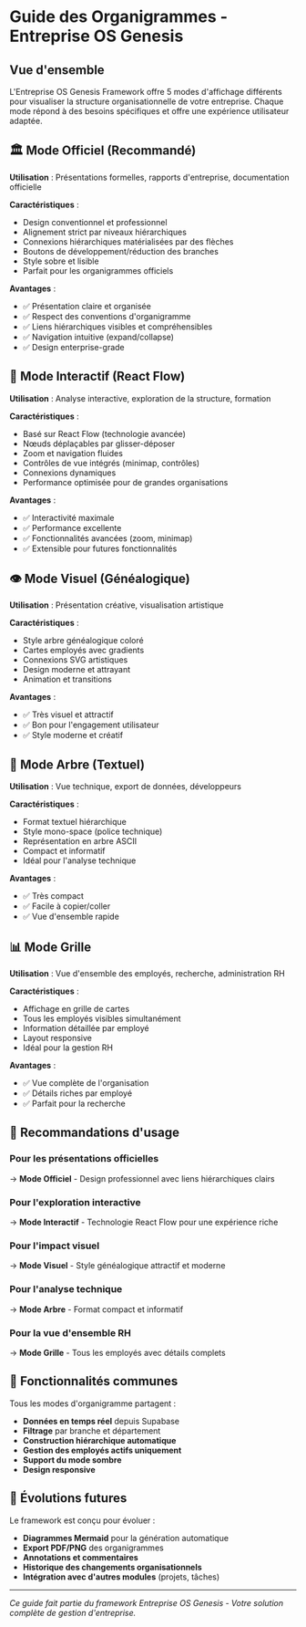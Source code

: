 # Guide des Organigrammes - Entreprise OS Genesis

## Vue d'ensemble

L'Entreprise OS Genesis Framework offre 5 modes d'affichage différents pour visualiser la structure organisationnelle de votre entreprise. Chaque mode répond à des besoins spécifiques et offre une expérience utilisateur adaptée.

## 🏛️ Mode Officiel (Recommandé)

**Utilisation** : Présentations formelles, rapports d'entreprise, documentation officielle

**Caractéristiques** :
- Design conventionnel et professionnel
- Alignement strict par niveaux hiérarchiques
- Connexions hiérarchiques matérialisées par des flèches
- Boutons de développement/réduction des branches
- Style sobre et lisible
- Parfait pour les organigrammes officiels

**Avantages** :
- ✅ Présentation claire et organisée
- ✅ Respect des conventions d'organigramme
- ✅ Liens hiérarchiques visibles et compréhensibles
- ✅ Navigation intuitive (expand/collapse)
- ✅ Design enterprise-grade

## 🔗 Mode Interactif (React Flow)

**Utilisation** : Analyse interactive, exploration de la structure, formation

**Caractéristiques** :
- Basé sur React Flow (technologie avancée)
- Nœuds déplaçables par glisser-déposer
- Zoom et navigation fluides
- Contrôles de vue intégrés (minimap, contrôles)
- Connexions dynamiques
- Performance optimisée pour de grandes organisations

**Avantages** :
- ✅ Interactivité maximale
- ✅ Performance excellente
- ✅ Fonctionnalités avancées (zoom, minimap)
- ✅ Extensible pour futures fonctionnalités

## 👁️ Mode Visuel (Généalogique)

**Utilisation** : Présentation créative, visualisation artistique

**Caractéristiques** :
- Style arbre généalogique coloré
- Cartes employés avec gradients
- Connexions SVG artistiques
- Design moderne et attrayant
- Animation et transitions

**Avantages** :
- ✅ Très visuel et attractif
- ✅ Bon pour l'engagement utilisateur
- ✅ Style moderne et créatif

## 🌳 Mode Arbre (Textuel)

**Utilisation** : Vue technique, export de données, développeurs

**Caractéristiques** :
- Format textuel hiérarchique
- Style mono-space (police technique)
- Représentation en arbre ASCII
- Compact et informatif
- Idéal pour l'analyse technique

**Avantages** :
- ✅ Très compact
- ✅ Facile à copier/coller
- ✅ Vue d'ensemble rapide

## 📊 Mode Grille

**Utilisation** : Vue d'ensemble des employés, recherche, administration RH

**Caractéristiques** :
- Affichage en grille de cartes
- Tous les employés visibles simultanément
- Information détaillée par employé
- Layout responsive
- Idéal pour la gestion RH

**Avantages** :
- ✅ Vue complète de l'organisation
- ✅ Détails riches par employé
- ✅ Parfait pour la recherche

## 🎯 Recommandations d'usage

### Pour les présentations officielles
→ **Mode Officiel** - Design professionnel avec liens hiérarchiques clairs

### Pour l'exploration interactive
→ **Mode Interactif** - Technologie React Flow pour une expérience riche

### Pour l'impact visuel
→ **Mode Visuel** - Style généalogique attractif et moderne

### Pour l'analyse technique
→ **Mode Arbre** - Format compact et informatif

### Pour la vue d'ensemble RH
→ **Mode Grille** - Tous les employés avec détails complets

## 🔧 Fonctionnalités communes

Tous les modes d'organigramme partagent :
- **Données en temps réel** depuis Supabase
- **Filtrage** par branche et département
- **Construction hiérarchique automatique**
- **Gestion des employés actifs uniquement**
- **Support du mode sombre**
- **Design responsive**

## 🚀 Évolutions futures

Le framework est conçu pour évoluer :
- **Diagrammes Mermaid** pour la génération automatique
- **Export PDF/PNG** des organigrammes
- **Annotations et commentaires**
- **Historique des changements organisationnels**
- **Intégration avec d'autres modules** (projets, tâches)

---

*Ce guide fait partie du framework Entreprise OS Genesis - Votre solution complète de gestion d'entreprise.*
